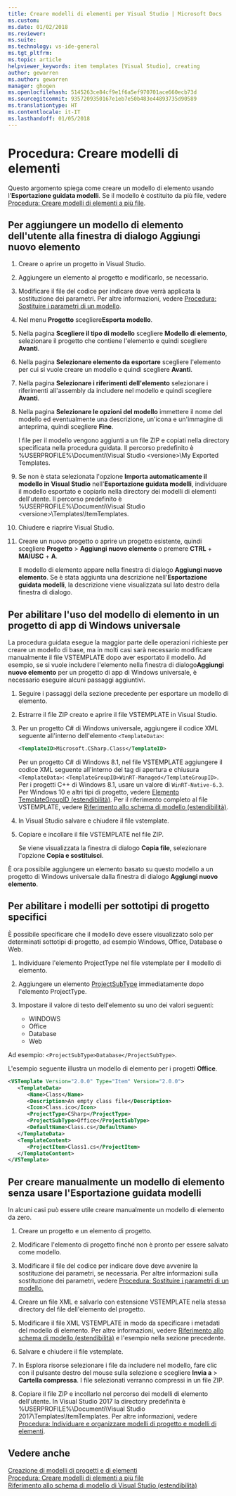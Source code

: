 ```yaml
---
title: Creare modelli di elementi per Visual Studio | Microsoft Docs
ms.custom: 
ms.date: 01/02/2018
ms.reviewer: 
ms.suite: 
ms.technology: vs-ide-general
ms.tgt_pltfrm: 
ms.topic: article
helpviewer_keywords: item templates [Visual Studio], creating
author: gewarren
ms.author: gewarren
manager: ghogen
ms.openlocfilehash: 5145263ce84cf9e1f6a5ef970701ace660ecb73d
ms.sourcegitcommit: 9357209350167e1eb7e50b483e44893735d90589
ms.translationtype: HT
ms.contentlocale: it-IT
ms.lasthandoff: 01/05/2018
---
```

# <a name="how-to-create-item-templates"></a>Procedura: Creare modelli di elementi

Questo argomento spiega come creare un modello di elemento usando l'**Esportazione guidata modelli**. Se il modello è costituito da più file, vedere [Procedura: Creare modelli di elementi a più file](../ide/how-to-create-multi-file-item-templates.md).

## <a name="to-add-a-user-item-template-to-the-add-new-item-dialog-box"></a>Per aggiungere un modello di elemento dell'utente alla finestra di dialogo Aggiungi nuovo elemento

1. Creare o aprire un progetto in Visual Studio.

1. Aggiungere un elemento al progetto e modificarlo, se necessario.

1. Modificare il file del codice per indicare dove verrà applicata la sostituzione dei parametri. Per altre informazioni, vedere [Procedura: Sostituire i parametri di un modello](../ide/how-to-substitute-parameters-in-a-template.md).

1. Nel menu **Progetto** scegliere**Esporta modello**.

1. Nella pagina **Scegliere il tipo di modello** scegliere **Modello di elemento**, selezionare il progetto che contiene l'elemento e quindi scegliere **Avanti**.

1. Nella pagina **Selezionare elemento da esportare** scegliere l'elemento per cui si vuole creare un modello e quindi scegliere **Avanti**.

1. Nella pagina **Selezionare i riferimenti dell'elemento** selezionare i riferimenti all'assembly da includere nel modello e quindi scegliere **Avanti**.

1. Nella pagina **Selezionare le opzioni del modello** immettere il nome del modello ed eventualmente una descrizione, un'icona e un'immagine di anteprima, quindi scegliere **Fine**.

    I file per il modello vengono aggiunti a un file ZIP e copiati nella directory specificata nella procedura guidata. Il percorso predefinito è %USERPROFILE%\Documenti\Visual Studio \<versione\>\My Exported Templates.

1. Se non è stata selezionata l'opzione **Importa automaticamente il modello in Visual Studio** nell'**Esportazione guidata modelli**, individuare il modello esportato e copiarlo nella directory dei modelli di elementi dell'utente. Il percorso predefinito è %USERPROFILE%\Documenti\Visual Studio \<versione\>\Templates\ItemTemplates.

1. Chiudere e riaprire Visual Studio.

1. Creare un nuovo progetto o aprire un progetto esistente, quindi scegliere **Progetto** > **Aggiungi nuovo elemento** o premere **CTRL** + **MAIUSC** + **A**.

   Il modello di elemento appare nella finestra di dialogo **Aggiungi nuovo elemento**. Se è stata aggiunta una descrizione nell'**Esportazione guidata modelli**, la descrizione viene visualizzata sul lato destro della finestra di dialogo.

## <a name="to-enable-the-item-template-to-be-used-in-a-universal-windows-app-project"></a>Per abilitare l'uso del modello di elemento in un progetto di app di Windows universale

La procedura guidata esegue la maggior parte delle operazioni richieste per creare un modello di base, ma in molti casi sarà necessario modificare manualmente il file VSTEMPLATE dopo aver esportato il modello. Ad esempio, se si vuole includere l'elemento nella finestra di dialogo**Aggiungi nuovo elemento** per un progetto di app di Windows universale, è necessario eseguire alcuni passaggi aggiuntivi.

1. Seguire i passaggi della sezione precedente per esportare un modello di elemento.

1. Estrarre il file ZIP creato e aprire il file VSTEMPLATE in Visual Studio.

1. Per un progetto C# di Windows universale, aggiungere il codice XML seguente all'interno dell'elemento `<TemplateData>`:

   ```xml
   <TemplateID>Microsoft.CSharp.Class</TemplateID>
   ```

   Per un progetto C# di Windows 8.1, nel file VSTEMPLATE aggiungere il codice XML seguente all'interno del tag di apertura e chiusura `<TemplateData>`: `<TemplateGroupID>WinRT-Managed</TemplateGroupID>`. Per i progetti C++ di Windows 8.1, usare un valore di `WinRT-Native-6.3`. Per Windows 10 e altri tipi di progetto, vedere [Elemento TemplateGroupID (estendibilità)](../extensibility/templategroupid-element-visual-studio-templates.md). Per il riferimento completo al file VSTEMPLATE, vedere [Riferimento allo schema di modello (estendibilità)](../extensibility/visual-studio-template-schema-reference.md).

1. In Visual Studio salvare e chiudere il file vstemplate.

1. Copiare e incollare il file VSTEMPLATE nel file ZIP.

     Se viene visualizzata la finestra di dialogo **Copia file**, selezionare l'opzione **Copia e sostituisci**.

È ora possibile aggiungere un elemento basato su questo modello a un progetto di Windows universale dalla finestra di dialogo **Aggiungi nuovo elemento**.

## <a name="to-enable-templates-for-specific-project-subtypes"></a>Per abilitare i modelli per sottotipi di progetto specifici

È possibile specificare che il modello deve essere visualizzato solo per determinati sottotipi di progetto, ad esempio Windows, Office, Database o Web.

1. Individuare l'elemento ProjectType nel file vstemplate per il modello di elemento.

1. Aggiungere un elemento [ProjectSubType](../extensibility/projectsubtype-element-visual-studio-templates.md) immediatamente dopo l'elemento ProjectType.

1. Impostare il valore di testo dell'elemento su uno dei valori seguenti:

    - WINDOWS
    - Office
    - Database
    - Web

Ad esempio: `<ProjectSubType>Database</ProjectSubType>`.

L'esempio seguente illustra un modello di elemento per i progetti **Office**.

```xml
<VSTemplate Version="2.0.0" Type="Item" Version="2.0.0">
   <TemplateData>
      <Name>Class</Name>
      <Description>An empty class file</Description>
      <Icon>Class.ico</Icon>
      <ProjectType>CSharp</ProjectType>
      <ProjectSubType>Office</ProjectSubType>
      <DefaultName>Class.cs</DefaultName>
   </TemplateData>
   <TemplateContent>
      <ProjectItem>Class1.cs</ProjectItem>
   </TemplateContent>
</VSTemplate>
```

## <a name="to-manually-create-an-item-template-without-using-the-export-template-wizard"></a>Per creare manualmente un modello di elemento senza usare l'Esportazione guidata modelli

In alcuni casi può essere utile creare manualmente un modello di elemento da zero.

1. Creare un progetto e un elemento di progetto.

1. Modificare l'elemento di progetto finché non è pronto per essere salvato come modello.

1. Modificare il file del codice per indicare dove deve avvenire la sostituzione dei parametri, se necessaria. Per altre informazioni sulla sostituzione dei parametri, vedere [Procedura: Sostituire i parametri di un modello.](../ide/how-to-substitute-parameters-in-a-template.md)

1. Creare un file XML e salvarlo con estensione VSTEMPLATE nella stessa directory del file dell'elemento del progetto.

1. Modificare il file XML VSTEMPLATE in modo da specificare i metadati del modello di elemento. Per altre informazioni, vedere [Riferimento allo schema di modello (estendibilità)](../extensibility/visual-studio-template-schema-reference.md) e l'esempio nella sezione precedente.

1. Salvare e chiudere il file vstemplate.

1. In Esplora risorse selezionare i file da includere nel modello, fare clic con il pulsante destro del mouse sulla selezione e scegliere **Invia a** > **Cartella compressa**. I file selezionati verranno compressi in un file ZIP.

1. Copiare il file ZIP e incollarlo nel percorso dei modelli di elemento dell'utente. In Visual Studio 2017 la directory predefinita è %USERPROFILE%\Documenti\Visual Studio 2017\Templates\ItemTemplates. Per altre informazioni, vedere [Procedura: Individuare e organizzare modelli di progetto e modelli di elementi](../ide/how-to-locate-and-organize-project-and-item-templates.md).

## <a name="see-also"></a>Vedere anche

[Creazione di modelli di progetti e di elementi](../ide/creating-project-and-item-templates.md)  
[Procedura: Creare modelli di elementi a più file](../ide/how-to-create-multi-file-item-templates.md)  
[Riferimento allo schema di modello di Visual Studio (estendibilità)](../extensibility/visual-studio-template-schema-reference.md)
